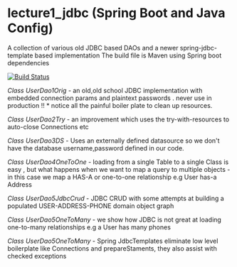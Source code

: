 # lecture1_jdbc (Spring Boot and Java Config)
A collection of various old JDBC based DAOs and a newer spring-jdbc-template based implementation
The build file is Maven using Spring boot dependencies

[![Build Status](https://jenkins-irishred.rhcloud.com/buildStatus/icon?job=jdbc)](https://jenkins-irishred.rhcloud.com/job/jdbc)

*Class UserDao1Orig* - an old,old school JDBC implementation with embedded connection params and plaintext passwords . never use in production !!
                      * notice all the painful boiler plate to clean up resources.

*Class UserDao2Try* - an improvement which uses the try-with-resources to auto-close Connections etc

*Class UserDao3DS*  - Uses an externally defined datasource so we don't have the database username,password defined in our code.

*Class UserDao4OneToOne*  - loading from a single Table to a single Class is easy , but what happens when we want to map a query to multiple objects
                        - in this case we map a HAS-A or one-to-one relationship e.g User has-a Address

*Class UserDao5JdbcCrud*  - JDBC CRUD with some attempts at building a populated USER-ADDRESS-PHONE domain object graph

*Class UserDao5OneToMany*  - we show how JDBC is not great at loading one-to-many relationships  e.g a User has many phones

*Class UserDao5OneToMany* - Spring JdbcTemplates eliminate low level boilerplate like Connections and prepareStaments, they also assist with checked exceptions


